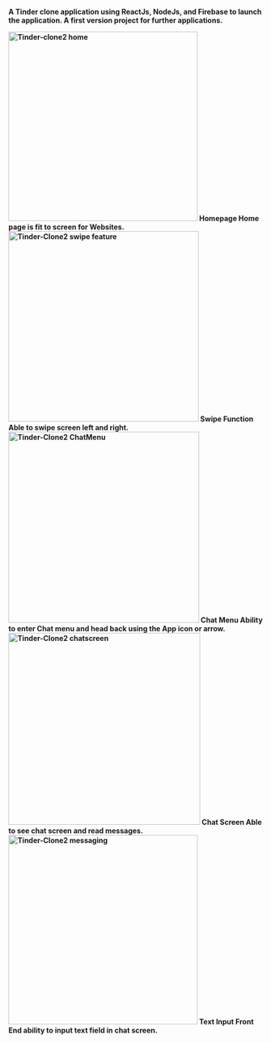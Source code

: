 <b>A Tinder clone application using ReactJs, NodeJs, and Firebase to launch the application. A first version project for further applications.<b>
  
<img width="374" alt="Tinder-clone2 home" src="https://user-images.githubusercontent.com/96385571/156901282-a216ca07-540c-49da-bfa0-d07d371ac8e1.png">
  <b>Homepage<b>
    Home page is fit to screen for Websites.

<img width="376" alt="Tinder-Clone2 swipe feature" src="https://user-images.githubusercontent.com/96385571/156901288-b82a934d-043b-4419-8ec8-0440b07899cf.png">
    <b>Swipe Function<b>
      Able to swipe screen left and right.

<img width="377" alt="Tinder-Clone2 ChatMenu" src="https://user-images.githubusercontent.com/96385571/156901296-5910221d-b4f6-4079-a43b-8d72438f8c71.png">
      <b>Chat Menu<B>
        Ability to enter Chat menu and head back using the App icon or arrow.
        

<img width="379" alt="Tinder-Clone2 chatscreen" src="https://user-images.githubusercontent.com/96385571/156901301-cf278c41-330a-4322-b36d-3f078ac645dc.png">
        <b>Chat Screen<b>
          Able to see chat screen and read messages.

<img width="374" alt="Tinder-Clone2 messaging" src="https://user-images.githubusercontent.com/96385571/156901306-6a68401b-3482-434b-981a-14bda825b82c.png">
          <b>Text Input<b>
            Front End ability to input text field in chat screen.
